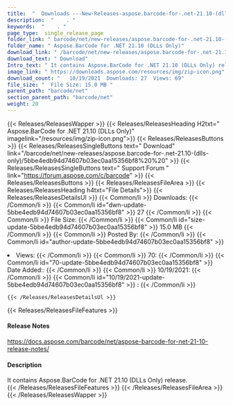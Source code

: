 ```yaml
---
title:  "  Downloads ---New-Releases-aspose.barcode-for-.net-21.10-(dlls-only) . " 
description:  "    . " 
keywords:  "    . " 
page_type:  single_release_page
folder_link: " barcode/net/new-releases/aspose.barcode-for-.net-21.10-(dlls-only)/"
folder_name: " Aspose.BarCode for .NET 21.10 (DLLs Only)"
download_link: " /barcode/net/new-releases/aspose.barcode-for-.net-21.10-(dlls-only)/5bbe4edb94d74607b03ec0aa15356bf8"
download_text: " Download"
Intro_text: " It contains Aspose.BarCode for .NET 21.10 (DLLs Only) release."
image_link: " https://downloads.aspose.com/resources/img/zip-icon.png"
download_count: "   10/19/2021  Downloads: 27  Views: 69"
file_size: "  File Size: 15.0 MB "
parent_path: "barcode/net"
section_parent_path: "barcode/net"
weight: 20 
---
```


{{< Releases/ReleasesWapper >}}
  {{< Releases/ReleasesHeading H2txt=" Aspose.BarCode for .NET 21.10 (DLLs Only)" imagelink="/resources/img/zip-icon.png">}}
  {{< Releases/ReleasesButtons >}}
    {{< Releases/ReleasesSingleButtons text=" Download" link="/barcode/net/new-releases/aspose.barcode-for-.net-21.10-(dlls-only)/5bbe4edb94d74607b03ec0aa15356bf8%20%20" >}}
    {{< Releases/ReleasesSingleButtons text=" Support Forum " link="https://forum.aspose.com/c/barcode" >}}
  {{< Releases/ReleasesButtons >}}
  {{< Releases/ReleasesFileArea >}}
    {{< Releases/ReleasesHeading h4txt="File Details">}}
    {{< Releases/ReleasesDetailsUl >}}
            {{< Common/li  >}} Downloads: {{< /Common/li >}} 
      {{< Common/li id="dwn-update-5bbe4edb94d74607b03ec0aa15356bf8" >}} 27 {{< /Common/li >}} 
      {{< Common/li  >}} File Size: {{< /Common/li >}} 
      {{< Common/li id="size-update-5bbe4edb94d74607b03ec0aa15356bf8" >}} 15.0 MB {{< /Common/li >}} 
      {{< Common/li  >}} Posted By: {{< /Common/li >}} 
      {{< Common/li id="author-update-5bbe4edb94d74607b03ec0aa15356bf8" >}} <li>Views: {{< /Common/li >}} 
      {{< Common/li  >}} 70: {{< /Common/li >}} 
      {{< Common/li id="70-update-5bbe4edb94d74607b03ec0aa15356bf8" >}} Date Added:: {{< /Common/li >}} 
      {{< Common/li  >}} 10/19/2021: {{< /Common/li >}} 
      {{< Common/li id="10/19/2021-update-5bbe4edb94d74607b03ec0aa15356bf8" >}} : {{< /Common/li >}} 

    {{< /Releases/ReleasesDetailsUl >}}

  {{< Releases/ReleasesFileFeatures >}}
      <h4>Release Notes</h4><div><a href="https://docs.aspose.com/barcode/net/aspose-barcode-for-net-21-10-release-notes/">https://docs.aspose.com/barcode/net/aspose-barcode-for-net-21-10-release-notes/</a></div><h4>Description</h4><div class="HTMLDescription">It contains Aspose.BarCode for .NET 21.10 (DLLs Only) release.</div>
  {{< /Releases/ReleasesFileFeatures >}}
 {{< /Releases/ReleasesFileArea >}}
{{< /Releases/ReleasesWapper >}}



